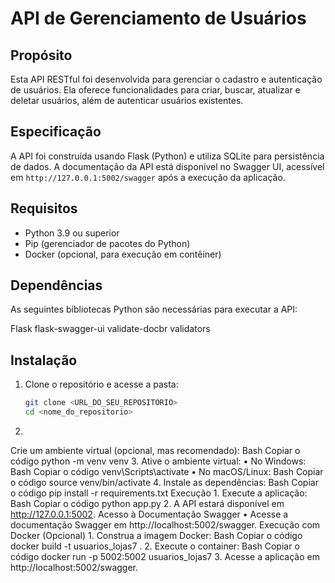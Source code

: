 # API de Gerenciamento de Usuários

## Propósito

Esta API RESTful foi desenvolvida para gerenciar o cadastro e autenticação de usuários. Ela oferece funcionalidades para criar, buscar, atualizar e deletar usuários, além de autenticar usuários existentes.

## Especificação

A API foi construída usando Flask (Python) e utiliza SQLite para persistência de dados. A documentação da API está disponível no Swagger UI, acessível em `http://127.0.0.1:5002/swagger` após a execução da aplicação.

## Requisitos

* Python 3.9 ou superior
* Pip (gerenciador de pacotes do Python)
* Docker (opcional, para execução em contêiner)

## Dependências

As seguintes bibliotecas Python são necessárias para executar a API:

Flask
flask-swagger-ui
validate-docbr
validators

## Instalação

1. Clone o repositório e acesse a pasta:

   ```bash
   git clone <URL_DO_SEU_REPOSITORIO>
   cd <nome_do_repositorio>
2. 
Crie um ambiente virtual (opcional, mas recomendado):
Bash
Copiar o código
python -m venv venv
3. 
Ative o ambiente virtual:
• 
No Windows:
Bash
Copiar o código
venv\Scripts\activate
• 
No macOS/Linux:
Bash
Copiar o código
source venv/bin/activate
4. 
Instale as dependências:
Bash
Copiar o código
pip install -r requirements.txt
Execução
1. 
Execute a aplicação:
Bash
Copiar o código
python app.py
2. 
A API estará disponível em http://127.0.0.1:5002.
Acesso à Documentação Swagger
• Acesse a documentação Swagger em http://localhost:5002/swagger.
Execução com Docker (Opcional)
1. 
Construa a imagem Docker:
Bash
Copiar o código
docker build -t usuarios_lojas7 .
2. 
Execute o container:
Bash
Copiar o código
docker run -p 5002:5002 usuarios_lojas7
3. 
Acesse a aplicação em http://localhost:5002/swagger.